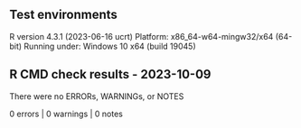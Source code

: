 ## Test environments
R version 4.3.1 (2023-06-16 ucrt)
Platform: x86_64-w64-mingw32/x64 (64-bit)
Running under: Windows 10 x64 (build 19045)

## R CMD check results - 2023-10-09
There were no ERRORs, WARNINGs, or NOTES

0 errors | 0 warnings | 0 notes